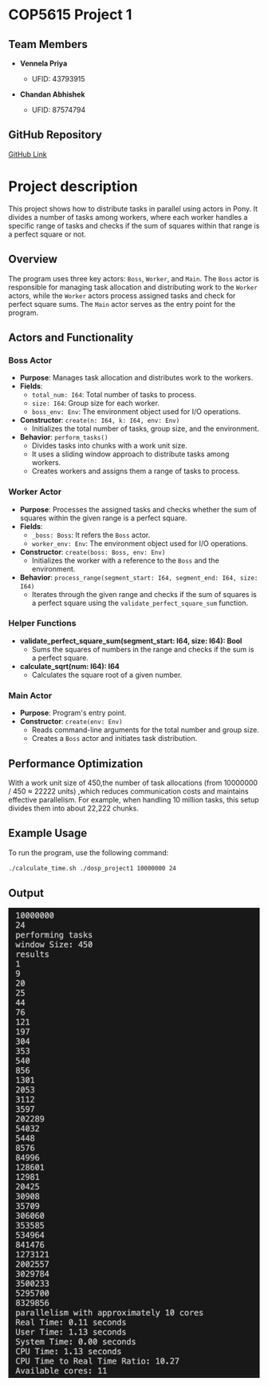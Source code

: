 
# COP5615 Project 1

## Team Members

- **Vennela Priya**  
  - UFID: 43793915

- **Chandan Abhishek**  
  - UFID: 87574794

## GitHub Repository

[GitHub Link](https://github.com/chandan25809/COP5615_Project_1)


# Project description

This project shows how to distribute tasks in parallel using actors in Pony. It divides a number of tasks among workers, where each worker handles a specific range of tasks and checks if the sum of squares within that range is a perfect square or not.

## Overview

The program uses three key actors: `Boss`, `Worker`, and `Main`. The `Boss` actor is responsible for managing task allocation and distributing work to the `Worker` actors, while the `Worker` actors process assigned tasks and check for perfect square sums. The `Main` actor serves as the entry point for the program.

## Actors and Functionality

### Boss Actor

- **Purpose**: Manages task allocation and distributes work to the workers.
- **Fields**:
  - `total_num: I64`: Total number of tasks to process.
  - `size: I64`: Group size for each worker.
  - `boss_env: Env`: The environment object used for I/O operations.
- **Constructor**: `create(n: I64, k: I64, env: Env)`
  - Initializes the total number of tasks, group size, and the environment.
- **Behavior**: `perform_tasks()`
  - Divides tasks into chunks with a work unit size.
  - It uses a sliding window approach to distribute tasks among workers.
  - Creates workers and assigns them a range of tasks to process.

### Worker Actor

- **Purpose**: Processes the assigned tasks and checks whether the sum of squares within the given range is a perfect square.
- **Fields**:
  - `_boss: Boss`: It refers the `Boss` actor.
  - `worker_env: Env`: The environment object used for I/O operations.
- **Constructor**: `create(boss: Boss, env: Env)`
  - Initializes the worker with a reference to the `Boss` and the environment.
- **Behavior**: `process_range(segment_start: I64, segment_end: I64, size: I64)`
  - Iterates through the given range and checks if the sum of squares is a perfect square using the `validate_perfect_square_sum` function.

### Helper Functions

- **validate_perfect_square_sum(segment_start: I64, size: I64): Bool**
  - Sums the squares of numbers in the range and checks if the sum is a perfect square.
- **calculate_sqrt(num: I64): I64**
  - Calculates the square root of a given number.

### Main Actor

- **Purpose**: Program's entry point.
- **Constructor**: `create(env: Env)`
  - Reads command-line arguments for the total number and group size.
  - Creates a `Boss` actor and initiates task distribution.

## Performance Optimization

With a work unit size of 450,the number of task allocations (from 10000000 / 450 ≈ 22222 units) ,which reduces communication costs and maintains effective parallelism. For example, when handling 10 million tasks, this setup divides them into about 22,222 chunks.

## Example Usage

To run the program, use the following command:

```bash
./calculate_time.sh ./dosp_project1 10000000 24

```
## Output

![Output](./output.jpeg)

